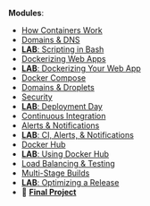 **Modules**:

- [How Containers Work](Lessons/Dockerfiles.md)
- [Domains & DNS](Lessons/DNS.md)
- [**LAB**: Scripting in Bash](Labs/Bash.md)
- [Dockerizing Web Apps](Lessons/WebServers.md)
- [**LAB**: Dockerizing Your Web App](Labs/WebApp.md)
- [Docker Compose](Lessons/Compose.md)
- [Domains & Droplets](Lessons/Droplets.md)
- [Security](Lessons/Security.md)
- [**LAB**: Deployment Day](Lessons/DeploymentDay.md)
- [Continuous Integration](Lessons/CI.md)
- [Alerts & Notifications](Lessons/Alerts.md)
- [**LAB**: CI, Alerts, & Notifications](Labs/CI.md)
- [Docker Hub](Lessons/Hub.md)
- [**LAB**: Using Docker Hub](Labs/Hub.md)
- [Load Balancing & Testing](Lessons/LoadBalancing.md)
- [Multi-Stage Builds](Lessons/Builds.md)
- [**LAB**: Optimizing a Release](Labs/Optimize.md)
- 🐳 **[Final Project](Projects/FinalProject.md)**

